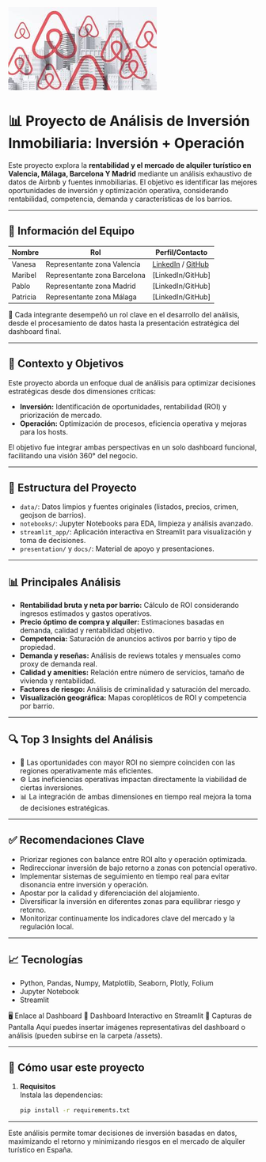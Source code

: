 ![Análisis de inversión inmobiliario](../img/analisis%20inmobiliario.jpg)


# 📊 Proyecto de Análisis de Inversión Inmobiliaria: Inversión + Operación

Este proyecto explora la **rentabilidad y el mercado de alquiler turístico en Valencia, Málaga, Barcelona Y Madrid** mediante un análisis exhaustivo de datos de Airbnb y fuentes inmobiliarias. El objetivo es identificar las mejores oportunidades de inversión y optimización operativa, considerando rentabilidad, competencia, demanda y características de los barrios.

---

## 👥 Información del Equipo

| Nombre    | Rol                        | Perfil/Contacto                                                                 |
|-----------|----------------------------|---------------------------------------------------------------------------------|
| Vanesa    | Representante zona Valencia| [LinkedIn](https://www.linkedin.com/in/vanesa-fernandez-pomer/) / [GitHub](https://github.com/vfpomer) |
| Maribel   | Representante zona Barcelona| [LinkedIn/GitHub]                                                               |
| Pablo     | Representante zona Madrid  | [LinkedIn/GitHub]                                                               |
| Patricia  | Representante zona Málaga  | [LinkedIn/GitHub]                                                               |

🔗 Cada integrante desempeñó un rol clave en el desarrollo del análisis, desde el procesamiento de datos hasta la presentación estratégica del dashboard final.

---

## 🧠 Contexto y Objetivos

Este proyecto aborda un enfoque dual de análisis para optimizar decisiones estratégicas desde dos dimensiones críticas:

- **Inversión:** Identificación de oportunidades, rentabilidad (ROI) y priorización de mercado.
- **Operación:** Optimización de procesos, eficiencia operativa y mejoras para los hosts.

El objetivo fue integrar ambas perspectivas en un solo dashboard funcional, facilitando una visión 360° del negocio.

---

## 📂 Estructura del Proyecto

- `data/`: Datos limpios y fuentes originales (listados, precios, crimen, geojson de barrios).
- `notebooks/`: Jupyter Notebooks para EDA, limpieza y análisis avanzado.
- `streamlit_app/`: Aplicación interactiva en Streamlit para visualización y toma de decisiones.
- `presentation/` y `docs/`: Material de apoyo y presentaciones.

---

## 📊 Principales Análisis

- **Rentabilidad bruta y neta por barrio:** Cálculo de ROI considerando ingresos estimados y gastos operativos.
- **Precio óptimo de compra y alquiler:** Estimaciones basadas en demanda, calidad y rentabilidad objetivo.
- **Competencia:** Saturación de anuncios activos por barrio y tipo de propiedad.
- **Demanda y reseñas:** Análisis de reviews totales y mensuales como proxy de demanda real.
- **Calidad y amenities:** Relación entre número de servicios, tamaño de vivienda y rentabilidad.
- **Factores de riesgo:** Análisis de criminalidad y saturación del mercado.
- **Visualización geográfica:** Mapas coropléticos de ROI y competencia por barrio.

---

## 🔍 Top 3 Insights del Análisis

- 🚀 Las oportunidades con mayor ROI no siempre coinciden con las regiones operativamente más eficientes.
- ⚙️ Las ineficiencias operativas impactan directamente la viabilidad de ciertas inversiones.
- 📊 La integración de ambas dimensiones en tiempo real mejora la toma de decisiones estratégicas.

---

## ✅ Recomendaciones Clave

- Priorizar regiones con balance entre ROI alto y operación optimizada.
- Redireccionar inversión de bajo retorno a zonas con potencial operativo.
- Implementar sistemas de seguimiento en tiempo real para evitar disonancia entre inversión y operación.
- Apostar por la calidad y diferenciación del alojamiento.
- Diversificar la inversión en diferentes zonas para equilibrar riesgo y retorno.
- Monitorizar continuamente los indicadores clave del mercado y la regulación local.

---

## 📈 Tecnologías
- Python, Pandas, Numpy, Matplotlib, Seaborn, Plotly, Folium
- Jupyter Notebook
- Streamlit


🖥️ Enlace al Dashboard
🔗 Dashboard Interactivo en Streamlit
📸 Capturas de Pantalla
Aquí puedes insertar imágenes representativas del dashboard o análisis (pueden subirse en la carpeta /assets).

---

## 🚀 Cómo usar este proyecto

1. **Requisitos**  
   Instala las dependencias:
   ```sh
   pip install -r requirements.txt

---

   Este análisis permite tomar decisiones de inversión basadas en datos, maximizando el retorno y minimizando riesgos en el mercado de alquiler turístico en España.
